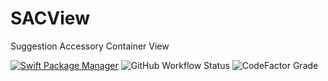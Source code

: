 # SACView

Suggestion Accessory Container View

[![Swift Package Manager](https://img.shields.io/badge/Swift%20Package%20Manager-compatible-brightgreen.svg?style=flat)](https://github.com/apple/swift-package-manager) ![GitHub Workflow Status](https://img.shields.io/github/workflow/status/mash3l777/SACView/Swift) ![CodeFactor Grade](https://img.shields.io/codefactor/grade/github/mash3l777/SACView/main)
